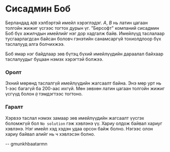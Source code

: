 Сисадмин Боб
============
Берландад `A@B` хэлбэртэй имейл хэрэглэдэг. $A$, $B$ нь латин цагаан толгойн
жижиг үсгээс тогтох дурын үг. "Берсофт" компаний сисадмин Боб бүх ажилчдын
имейлийг нэг дор хадгалж байв. Имейлүүд таслалаар тусгаарлагдсан байсан боловч
гэнэтийн санамсаргүй тохиолдлоор бүх таслалууд алга болчихжээ.

Боб ямар нэг байдлаар зөв бүтэц бүхий имейлүүдийн дараалал байхаар таслалуудыг
буцаан нэмэх хэрэгтэй болжээ.


### Оролт
Эхний мөрөнд таслалгүй имейлүүдийн жагсаалт байна. Энэ мөр урт нь $1$-ээс
багагүй ба $200$-аас ихгүй. Мөн зөвхөн латин цагаан толгойн жижиг үсгүүд болон
`@` тэмдэгтээс тогтоно.


### Гаралт
Хэрвээ таслал нэмэх замаар зөв имейлүүдийн жагсаалт үүсгэх боломжгүй бол `No
solution` гэж хэвлэнэ үү. Хариу олдож байвал хариуг хэвлэнэ. Нэг имейл хэд хэдэн
удаа орсон байж болно. Нэгээс олон хариу байвал алийг нь ч хэвлэсэн болно.

-- gmunkhbaatarmn
